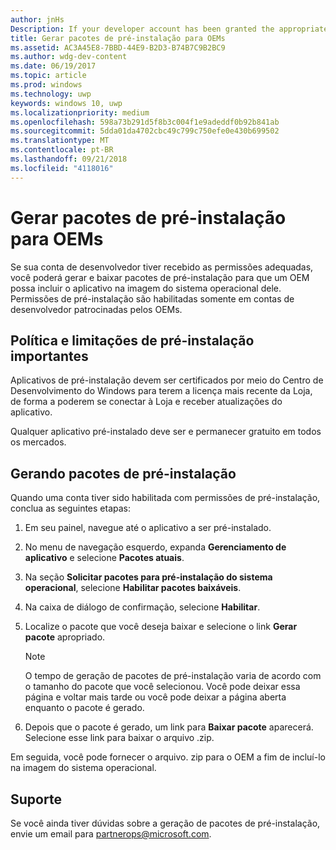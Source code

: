 ```yaml
---
author: jnHs
Description: If your developer account has been granted the appropriate permissions, you can generate and download preinstall packages so that an OEM can include your app in their OS image.
title: Gerar pacotes de pré-instalação para OEMs
ms.assetid: AC3A45E8-7BBD-44E9-B2D3-B74B7C9B2BC9
ms.author: wdg-dev-content
ms.date: 06/19/2017
ms.topic: article
ms.prod: windows
ms.technology: uwp
keywords: windows 10, uwp
ms.localizationpriority: medium
ms.openlocfilehash: 598a73b291d5f8b3c004f1e9adeddf0b92b841ab
ms.sourcegitcommit: 5dda01da4702cbc49c799c750efe0e430b699502
ms.translationtype: MT
ms.contentlocale: pt-BR
ms.lasthandoff: 09/21/2018
ms.locfileid: "4118016"
---
```

# <a name="generate-preinstall-packages-for-oems"></a>Gerar pacotes de pré-instalação para OEMs

Se sua conta de desenvolvedor tiver recebido as permissões adequadas, você poderá gerar e baixar pacotes de pré-instalação para que um OEM possa incluir o aplicativo na imagem do sistema operacional dele. Permissões de pré-instalação são habilitadas somente em contas de desenvolvedor patrocinadas pelos OEMs.


## <a name="important-preinstall-policy--limitations"></a>Política e limitações de pré-instalação importantes

Aplicativos de pré-instalação devem ser certificados por meio do Centro de Desenvolvimento do Windows para terem a licença mais recente da Loja, de forma a poderem se conectar à Loja e receber atualizações do aplicativo.

Qualquer aplicativo pré-instalado deve ser e permanecer gratuito em todos os mercados.


## <a name="generating-preinstall-packages"></a>Gerando pacotes de pré-instalação

Quando uma conta tiver sido habilitada com permissões de pré-instalação, conclua as seguintes etapas:

1.  Em seu painel, navegue até o aplicativo a ser pré-instalado.
2.  No menu de navegação esquerdo, expanda **Gerenciamento de aplicativo** e selecione **Pacotes atuais**.
3.  Na seção **Solicitar pacotes para pré-instalação do sistema operacional**, selecione **Habilitar pacotes baixáveis**.
4.  Na caixa de diálogo de confirmação, selecione **Habilitar**.
5.  Localize o pacote que você deseja baixar e selecione o link **Gerar pacote** apropriado.

    > [!NOTE]
    > O tempo de geração de pacotes de pré-instalação varia de acordo com o tamanho do pacote que você selecionou. Você pode deixar essa página e voltar mais tarde ou você pode deixar a página aberta enquanto o pacote é gerado.

6.  Depois que o pacote é gerado, um link para **Baixar pacote** aparecerá. Selecione esse link para baixar o arquivo .zip.

Em seguida, você pode fornecer o arquivo. zip para o OEM a fim de incluí-lo na imagem do sistema operacional.


## <a name="support"></a>Suporte

Se você ainda tiver dúvidas sobre a geração de pacotes de pré-instalação, envie um email para <partnerops@microsoft.com>.

 

 




